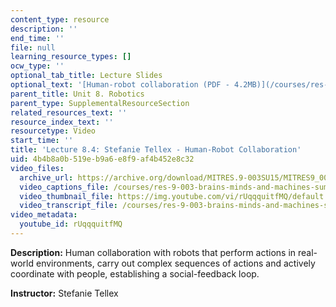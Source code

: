 ```yaml
---
content_type: resource
description: ''
end_time: ''
file: null
learning_resource_types: []
ocw_type: ''
optional_tab_title: Lecture Slides
optional_text: '[Human-robot collaboration (PDF - 4.2MB)](/courses/res-9-003-brains-minds-and-machines-summer-course-summer-2015/resources/mitres_9_003sum15_lec8-4)'
parent_title: Unit 8. Robotics
parent_type: SupplementalResourceSection
related_resources_text: ''
resource_index_text: ''
resourcetype: Video
start_time: ''
title: 'Lecture 8.4: Stefanie Tellex - Human-Robot Collaboration'
uid: 4b4b8a0b-519e-b9a6-e8f9-af4b452e8c32
video_files:
  archive_url: https://archive.org/download/MITRES.9-003SU15/MITRES9_003SU15_Lecture_8-4_300k.mp4
  video_captions_file: /courses/res-9-003-brains-minds-and-machines-summer-course-summer-2015/5124f9784bdb5af4be8fab6131283ef0_rUqqquitfMQ.vtt
  video_thumbnail_file: https://img.youtube.com/vi/rUqqquitfMQ/default.jpg
  video_transcript_file: /courses/res-9-003-brains-minds-and-machines-summer-course-summer-2015/4dc4ad782a3327405ab49320cf08f8d7_rUqqquitfMQ.pdf
video_metadata:
  youtube_id: rUqqquitfMQ
---
```


**Description:** Human collaboration with robots that perform actions in real-world environments, carry out complex sequences of actions and actively coordinate with people, establishing a social-feedback loop.

**Instructor:** Stefanie Tellex

